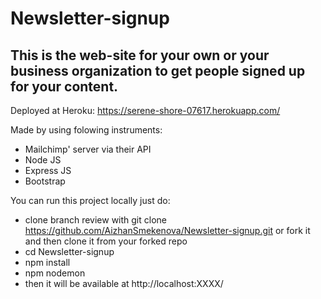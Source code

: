 # Newsletter-signup
## This is the web-site for your own or your business organization to get people signed up for your content.

Deployed at Heroku: https://serene-shore-07617.herokuapp.com/

Made by using folowing instruments:
* Mailchimp' server via their API
* Node JS
* Express JS
* Bootstrap


You can run this project locally just do:

* clone branch review with git clone https://github.com/AizhanSmekenova/Newsletter-signup.git or fork it and then clone it from your forked repo
* cd Newsletter-signup
* npm install
* npm nodemon
* then it will be available at http://localhost:XXXX/
